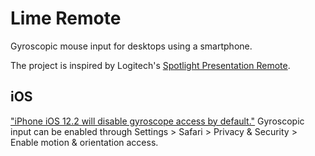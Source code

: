 # Lime Remote

Gyroscopic mouse input for desktops using a smartphone.

The project is inspired by Logitech's [Spotlight Presentation Remote](https://www.logitech.com/en-us/product/spotlight-presentation-remote).

## iOS

["iPhone iOS 12.2 will disable gyroscope access by default."](https://discourse.threejs.org/t/iphone-ios-12-2-will-disable-gyroscope-access-by-default/6579)
Gyroscopic input can be enabled through Settings > Safari > Privacy & Security > Enable motion & orientation access.
